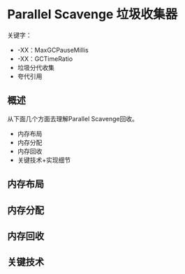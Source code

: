 # Parallel Scavenge 垃圾收集器

关键字：

- -XX：MaxGCPauseMillis
- -XX：GCTimeRatio
- 垃圾分代收集
- 夸代引用


## 概述

从下面几个方面去理解Parallel Scavenge回收。

- 内存布局
- 内存分配
- 内存回收
- 关键技术+实现细节

## 内存布局

## 内存分配

## 内存回收

## 关键技术
